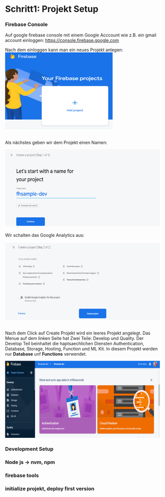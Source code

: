 # Schritt1: Projekt Setup

### Firebase Console
Auf google firebase console mit einem Google Acccount wie z.B. ein gmail account einloggen: https://console.firebase.google.com

Nach dem einloggen kann man ein neues Projekt anlegen:
<img src="./images/1-newproject.png" width="350" height="250" />
<br/>
<br/>

Als nächstes geben wir dem Projekt einen Namen:

<img src="./images/2-newproject-name.png" width="600" height="250" />
<br/>
<br/>
Wir schalten das Google Analytics aus:
<br/>
<br/>

<img src="./images/3-newproject-disable-analytics.png" width="600" height="250" />
<br/>
<br/>

Nach dem Click auf Create Projekt wird ein leeres Projekt angelegt. Das Menue auf dem linken Seite hat Zwei Teile: Develop und Quality. Der Develop Teil beinhaltet die haptsaechlichen Diensten Authentication, Database, Storage, Hosting, Function und ML Kit. In diesem Projekt werden nur **Database** unf **Functions** verwendet.

<img src="./images/4-newproject-finished.png" width="600" height="250" />

### Development Setup
### Node js -> nvm, npm
### firebase tools
### initialize projekt, deploy first version
